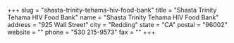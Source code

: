 +++
slug = "shasta-trinity-tehama-hiv-food-bank"
title = "Shasta Trinity Tehama HIV Food Bank"
name = "Shasta Trinity Tehama HIV Food Bank"
address = "925 Wall Street"
city = "Redding"
state = "CA"
postal = "96002"
website = ""
phone = "530 215-9573"
fax = ""
+++
